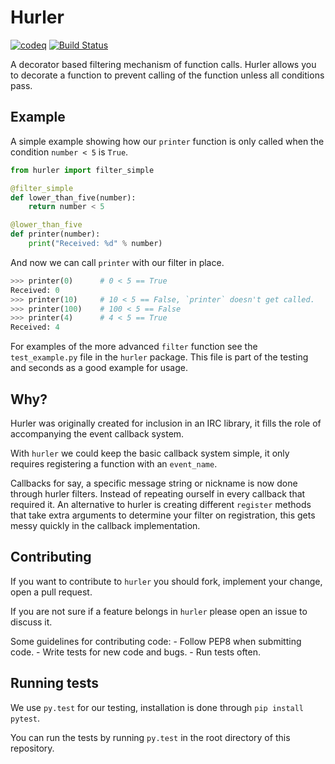 Hurler
======

[![codeq](https://codeq.io/github/Wessie/hurler/badges/master.png)](https://codeq.io/github/Wessie/hurler/branches/master)
[![Build Status](https://travis-ci.org/Wessie/hurler.png?branch=master)](https://travis-ci.org/Wessie/hurler)

A decorator based filtering mechanism of function calls. Hurler allows you to decorate a function to prevent calling of the function unless all conditions pass.


Example
-------

A simple example showing how our `printer` function is only called when the condition `number < 5` is `True`.

```python
from hurler import filter_simple

@filter_simple
def lower_than_five(number):
    return number < 5

@lower_than_five
def printer(number):
    print("Received: %d" % number)
```

And now we can call `printer` with our filter in place.

```python
>>> printer(0)      # 0 < 5 == True
Received: 0
>>> printer(10)     # 10 < 5 == False, `printer` doesn't get called.
>>> printer(100)    # 100 < 5 == False
>>> printer(4)      # 4 < 5 == True
Received: 4
```

For examples of the more advanced `filter` function see the `test_example.py` file in the `hurler` package. This file
is part of the testing and seconds as a good example for usage.


Why?
----

Hurler was originally created for inclusion in an IRC library, it fills the role of accompanying the event callback system.

With `hurler` we could keep the basic callback system simple, it only requires registering a function with an `event_name`.

Callbacks for say, a specific message string or nickname is now done through hurler filters. Instead of repeating
ourself in every callback that required it. An alternative to hurler is creating different `register` methods that take extra
arguments to determine your filter on registration, this gets messy quickly in the callback implementation.


Contributing
------------

If you want to contribute to `hurler` you should fork, implement your change, open a pull request.

If you are not sure if a feature belongs in `hurler` please open an issue to discuss it.

Some guidelines for contributing code:
    - Follow PEP8 when submitting code.
    - Write tests for new code and bugs.
    - Run tests often.


Running tests
-------------

We use `py.test` for our testing, installation is done through `pip install pytest`. 

You can run the tests by running `py.test` in the root directory of this repository.
